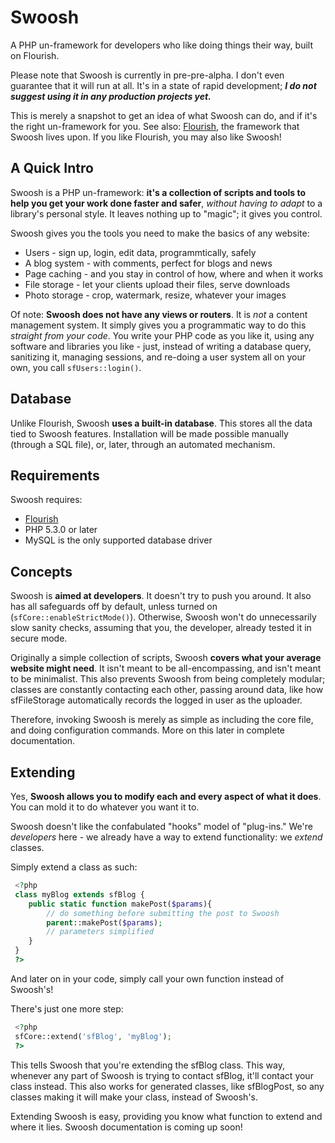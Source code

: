 Swoosh
======

A PHP un-framework for developers who like doing things their way, built on Flourish.

Please note that Swoosh is currently in pre-pre-alpha. I don't even guarantee that it will run at
all. It's in a state of rapid development; ***I do not suggest using it in any production
projects yet.***

This is merely a snapshot to get an idea of what Swoosh can do, and if it's the right un-framework
for you. See also: [Flourish](http://flourishlib.com), the framework that Swoosh lives upon. If you
like Flourish, you may also like Swoosh!

## A Quick Intro

Swoosh is a PHP un-framework: **it's a collection of scripts and tools to help you get your work done
faster and safer**, *without having to adapt* to a library's personal style. It leaves nothing up
to "magic"; it gives you control.

Swoosh gives you the tools you need to make the basics of any website:

* Users - sign up, login, edit data, programmtically, safely
* A blog system - with comments, perfect for blogs and news
* Page caching - and you stay in control of how, where and when it works
* File storage - let your clients upload their files, serve downloads
* Photo storage - crop, watermark, resize, whatever your images

Of note: **Swoosh does not have any views or routers**. It is *not* a content management system. 
It simply gives you a programmatic way to do this *straight from your code*. You write your PHP
code as you like it, using any software and libraries you like - just, instead of writing a
database query, sanitizing it, managing sessions, and re-doing a user system all on your own, you 
call ``sfUsers::login()``.

## Database

Unlike Flourish, Swoosh **uses a built-in database**. This stores all the data tied to Swoosh
features. Installation will be made possible manually (through a SQL file), or, later, through
an automated mechanism.

## Requirements

Swoosh requires:
* [Flourish](http://flourishlib.com)
* PHP 5.3.0 or later
* MySQL is the only supported database driver

## Concepts

Swoosh is **aimed at developers**. It doesn't try to push you around. It also has all safeguards
off by default, unless turned on (``sfCore::enableStrictMode()``). Otherwise, Swoosh won't do
unnecessarily slow sanity checks, assuming that you, the developer, already tested it in secure
mode.

Originally a simple collection of scripts, Swoosh **covers what your average website might need**.
It isn't meant to be all-encompassing, and isn't meant to be minimalist. This also prevents Swoosh
from being completely modular; classes are constantly contacting each other, passing around data,
like how sfFileStorage automatically records the logged in user as the uploader.

Therefore, invoking Swoosh is merely as simple as including the core file, and doing configuration
commands. More on this later in complete documentation.

## Extending 

Yes, **Swoosh allows you to modify each and every aspect of what it does**. You can mold it to do
whatever you want it to.

Swoosh doesn't like the confabulated "hooks" model of "plug-ins." We're *developers* here - we
already have a way to extend functionality: we *extend* classes.

Simply extend a class as such:

```php
 <?php
 class myBlog extends sfBlog {
 	public static function makePost($params){
 		// do something before submitting the post to Swoosh
 		parent::makePost($params);
 		// parameters simplified
 	}
 }
 ?>
```

And later on in your code, simply call your own function instead of Swoosh's!

There's just one more step:

```php
 <?php
 sfCore::extend('sfBlog', 'myBlog');
 ?>
```

This tells Swoosh that you're extending the sfBlog class. This way, whenever any part of Swoosh
is trying to contact sfBlog, it'll contact your class instead. This also works for generated
classes, like sfBlogPost, so any classes making it will make your class, instead of Swoosh's.

Extending Swoosh is easy, providing you know what function to extend and where it lies. Swoosh
documentation is coming up soon!